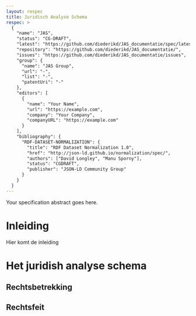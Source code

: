 ```yaml
---
layout: respec
title: Juridisch Analyse Schema
respec: >
  {
    "name": "JAS",
    "status": "CG-DRAFT",
    "latest": "https://github.com/diederikd/JAS_documentatie/spec/latest",
    "repository": "https://github.com/diederikd/JAS_documentatie/",
    "issues": "https://github.com/diederikd/JAS_documentatie/issues",
    "group": {
      "name": "JAS Group",
      "url": "-",
      "list": "-",
      "patentUri": "-"
    },
    "editors": [
      {
        "name": "Your Name",
        "url": "https://example.com",
        "company": "Your Company",
        "companyURL": "https://example.com"
      }
    ],
    "bibliography": {
      "RDF-DATASET-NORMALIZATION": {
        "title": "RDF Dataset Normalization 1.0",
        "href": "http://json-ld.github.io/normalization/spec/",
        "authors": ["David Longley", "Manu Sporny"],
        "status": "CGDRAFT",
        "publisher": "JSON-LD Community Group"
      }
    }
  }
---
```



 
<section id="abstract">
   <p>
     Your specification abstract goes here.
   </p>
</section>
 
# Inleiding
Hier komt de inleiding

# Het juridish analyse schema

## Rechtsbetrekking

## Rechtsfeit


<section id='conformance'>
  <!-- This section is filled automatically by ReSpec. -->
</section>
